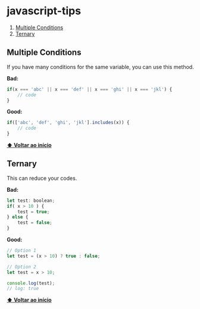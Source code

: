 # javascript-tips

1. [Multiple Conditions](#multiple-conditions)
2. [Ternary](#ternary)

## **Multiple Conditions**

If you have many conditions for the same variable, you can use this method.

**Bad:**

```javascript
if(x === 'abc' || x === 'def' || x === 'ghi' || x === 'jkl') {
    // code
}
```

**Good:**

```javascript
if(['abc', 'def', 'ghi', 'jkl'].includes(x)) {
    // code
}
```

**[⬆ Voltar ao início](#javascript-tips)**

## **Ternary**

This can reduce your codes.

**Bad:**

```javascript
let test: boolean;
if( x > 10 ) {
    test = true;
} else {
    test = false;
}
```

**Good:**

```javascript
// Option 1
let test = (x > 10) ? true : false;

// Option 2
let test = x > 10;

console.log(test);
// log: true
```

**[⬆ Voltar ao início](#dicas-javascript)**